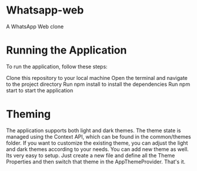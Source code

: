 # Whatsapp-web
A WhatsApp Web clone

# Running the Application
To run the application, follow these steps:

Clone this repository to your local machine Open the terminal and navigate to the project directory Run npm install to install the dependencies Run npm start to start the application

# Theming
The application supports both light and dark themes. The theme state is managed using the Context API, which can be found in the common/themes folder. If you want to customize the existing theme, you can adjust the light and dark themes according to your needs. You can add new theme as well. Its very easy to setup. Just create a new file and define all the Theme Properties and then switch that theme in the AppThemeProvider. That's it.
